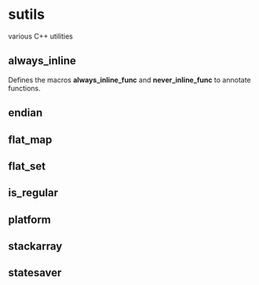 # sutils
various C++ utilities


## always_inline

Defines the macros **always_inline_func** and **never_inline_func** to annotate
functions.

## endian
## flat_map
## flat_set
## is_regular
## platform
## stackarray
## statesaver

